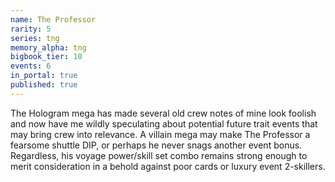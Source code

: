 ```yaml
---
name: The Professor
rarity: 5
series: tng
memory_alpha: tng
bigbook_tier: 10
events: 6
in_portal: true
published: true
---
```


The Hologram mega has made several old crew notes of mine look foolish and now have me wildly speculating about potential future trait events that may bring crew into relevance. A villain mega may make The Professor a fearsome shuttle DIP, or perhaps he never snags another event bonus. Regardless, his voyage power/skill set combo remains strong enough to merit consideration in a behold against poor cards or luxury event 2-skillers.
